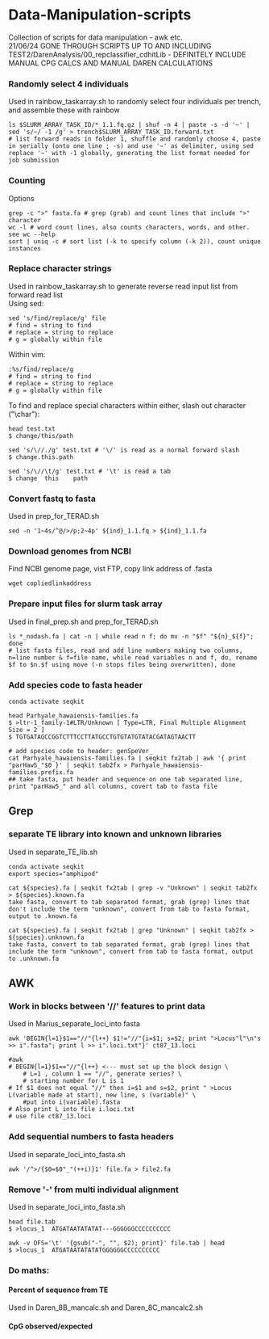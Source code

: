 # Data-Manipulation-scripts
Collection of scripts for data manipulation - awk etc.   
21/06/24 GONE THROUGH SCRIPTS UP TO AND INCLUDING TEST2/DarenAnalysis/00_repclassifier_cdhitLib - DEFINITELY INCLUDE MANUAL CPG CALCS AND MANUAL DAREN CALCULATIONS
   
### Randomly select 4 individuals  
Used in rainbow_taskarray.sh to randomly select four individuals per trench, and assemble these with rainbow  
```
ls $SLURM_ARRAY_TASK_ID/*_1.1.fq.gz | shuf -n 4 | paste -s -d '~' | sed 's/~/ -1 /g' > trench$SLURM_ARRAY_TASK_ID.forward.txt
# list forward reads in folder 1, shuffle and randomly choose 4, paste in serially (onto one line ; -s) and use '~' as delimiter, using sed replace '~' with -1 globally, generating the list format needed for job submission
```
### Counting
Options  
```
grep -c ">" fasta.fa # grep (grab) and count lines that include ">" character
wc -l # word count lines, also counts characters, words, and other. see wc --help
sort | uniq -c # sort list (-k to specify column (-k 2)), count unique instances
```
### Replace character strings
Used in rainbow_taskarray.sh to generate reverse read input list from forward read list  
Using sed:
```
sed 's/find/replace/g' file
# find = string to find
# replace = string to replace
# g = globally within file
```
Within vim:
```
:%s/find/replace/g
# find = string to find
# replace = string to replace
# g = globally within file
```
To find and replace special characters within either, slash out character ("\char"):   
```
head test.txt
$ change/this/path

sed 's/\//./g' test.txt # '\/' is read as a normal forward slash
$ change.this.path

sed 's/\//\t/g' test.txt # '\t' is read a tab
$ change  this    path
```
### Convert fastq to fasta
Used in prep_for_TERAD.sh  
```
sed -n '1~4s/^@/>/p;2~4p' ${ind}_1.1.fq > ${ind}_1.1.fa
```

### Download genomes from NCBI
Find NCBI genome page, vist FTP, copy link address of .fasta
```
wget copliedlinkaddress
```
### Prepare input files for slurm task array
Used in final_prep.sh and prep_for_TERAD.sh
```
ls *_nodash.fa | cat -n | while read n f; do mv -n "$f" "${n}_${f}"; done
# list fasta files, read and add line numbers making two columns, n=line number & f=file name, while read variables n and f, do, rename $f to $n.$f using move (-n stops files being overwritten), done
```
### Add species code to fasta header
```
conda activate seqkit

head Parhyale_hawaiensis-families.fa
$ >ltr-1_family-1#LTR/Unknown [ Type=LTR, Final Multiple Alignment Size = 2 ]
$ TGTGATAGCCGGTCTTTCCTTATGCCTGTGTATGTATACGATAGTAACTT

# add species code to header: genSpeVer_
cat Parhyale_hawaiensis-families.fa | seqkit fx2tab | awk '{ print "parHaw5_"$0 }' | seqkit tab2fx > Parhyale_hawaiensis-families.prefix.fa
## take fasta, put header and sequence on one tab separated line, print "parHaw5_" and all columns, covert tab to fasta file

```
## Grep
### separate TE library into known and unknown libraries
Used in separate_TE_lib.sh
```
conda activate seqkit
export species="amphipod"

cat ${species}.fa | seqkit fx2tab | grep -v "Unknown" | seqkit tab2fx > ${species}.known.fa
take fasta, convert to tab separated format, grab (grep) lines that don't include the term "unknown", convert from tab to fasta format, output to .known.fa

cat ${species}.fa | seqkit fx2tab | grep "Unknown" | seqkit tab2fx > ${species}.unknown.fa
take fasta, convert to tab separated format, grab (grep) lines that include the term "unknown", convert from tab to fasta format, output to .unknown.fa
```

## AWK
### Work in blocks between '//' features to print data
Used in Marius_separate_loci_into fasta  
```
awk 'BEGIN{l=1}$1=="//"{l++} $1!="//"{i=$1; s=$2; print ">Locus"l"\n"s >> i".fasta"; print l >> i".loci.txt"}' ct87_13.loci

#awk 
# BEGIN{l=1}$1=="//"{l++} <--- must set up the block design \
	# L=1 , column 1 == "//", generate series? \
	# starting number for L is 1
# If $1 does not equal "//" then i=$1 and s=$2, print " >Locus L(variable made at start), new line, s (variable)" \
	#put into i(variable).fasta 
# Also print L into file i.loci.txt
# use file ct87_13.loci
```

### Add sequential numbers to fasta headers
Used in separate_loci_into_fasta.sh
```
awk '/^>/{$0=$0"_"(++i)}1' file.fa > file2.fa
```

### Remove '-' from multi individual alignment
Used in separate_loci_into_fasta.sh
```
head file.tab
$ >locus_1	ATGATAATATATAT---GGGGGGCCCCCCCCCC

awk -v OFS='\t' '{gsub("-", "", $2); print}' file.tab | head
$ >locus_1	ATGATAATATATATGGGGGGCCCCCCCCCC
```
### Do maths:
#### Percent of sequence from TE
Used in Daren_8B_mancalc.sh and Daren_8C_mancalc2.sh
#### CpG observed/expected

